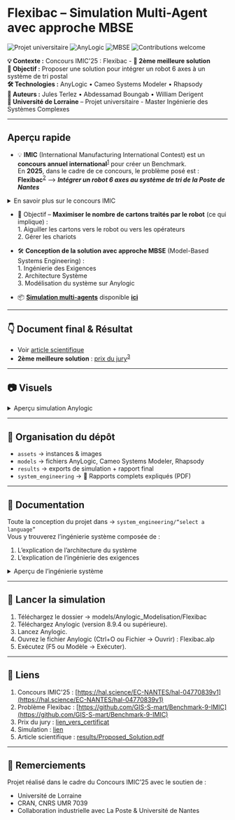 # Flexibac – Simulation Multi-Agent avec approche MBSE

![Projet universitaire](https://img.shields.io/badge/Université%20de%20Lorraine-Project-lightgrey?logo=googlescholar)
![AnyLogic](https://img.shields.io/badge/Simulation-AnyLogic-blue.svg)
![MBSE](https://img.shields.io/badge/Approach-MBSE-orange.svg)
![Contributions welcome](https://img.shields.io/badge/Contributions-welcome-brightgreen.svg)

**💡 Contexte :** Concours IMIC'25 : Flexibac - **🥈 2ème meilleure solution**       
**🎯 Objectif :** Proposer une solution pour intégrer un robot 6 axes à un système de tri postal  
**🛠 Technologies :** AnyLogic • Cameo Systems Modeler • Rhapsody   
**👥 Auteurs :** Jules Terlez • Abdessamad Boungab • William Derigent  
**🏫 Université de Lorraine** – Projet universitaire - Master Ingénierie des Systèmes Complexes  

---

## Aperçu rapide

- 💡 **IMIC** (International Manufacturing International Contest) est un **concours annuel international**<sup>[1](https://hal.science/EC-NANTES/hal-04770839v1)</sup> pour créer un Benchmark.  
  En **2025**, dans le cadre de ce concours, le problème posé est : **Flexibac**<sup>[2](https://github.com/GIS-S-mart/Benchmark-9-IMIC)</sup> --> **_Intégrer un robot 6 axes au système de tri de la Poste de Nantes_**
<details>
  <summary>En savoir plus sur le concours IMIC</summary>

  > Chaque année, un problème de production intelligente est posé à plusieurs universités participantes dans le monde.  
  > 1. Les universités participantes **proposent** chacune une **solution**.  
  > 2. Ces solutions forment ainsi un **Benchmark** pour le problème posé.  
  > 3. La **meilleure solution** est retenue comme **référence** pour ce problème.  
  > 4. Un **article scientifique** présentant cette solution est publié.
---
<p align="center">
    <img src="assets/images/Topology.png" width="600"><br>
    <em>Schéma du système de tri pour le problème Flexibac</em>
  </p>
</details>

- 🎯 Objectif – **Maximiser le nombre de cartons traités par le robot** (ce qui implique) :  
      1. Aiguiller les cartons vers le robot ou vers les opérateurs  
      2. Gérer les chariots
    
- 🛠 **Conception de la solution avec approche MBSE** (Model-Based Systems Engineering) :  
      1. Ingénierie des Exigences  
      2. Architecture Système  
      3. Modélisation du système sur Anylogic
    
- 📦 <ins>**Simulation multi-agents**</ins> disponible **[ici](lien)**

---

## 👇 Document final & Résultat
- Voir [article scientifique](results/Proposed_Solution.pdf)
- **2ème meilleure solution** : <ins>prix du jury</ins><sup>[3](assets/images/Jury_Prize_Flexibac.pdf)</sup>

---

## 📷 Visuels 

<details>
  <summary>Aperçu simulation Anylogic</summary>
<p align="center">
    <img src="assets/images/Anylogic_screenshot.png" width="800"><br>
    <em>Aperçu simulation Anylogic</em>
  </p>
</details>

---

## 📂 Organisation du dépôt

- `assets` → instances & images  
- `models` → fichiers AnyLogic, Cameo Systems Modeler, Rhapsody
- `results` → exports de simulation + rapport final
- `system_engineering` → 📄 Rapports complets expliqués (PDF)

---
## 📒 Documentation

Toute la conception du projet dans -> `system_engineering/“select a language”`  
Vous y trouverez l’ingénierie système composée de :  
1. L’explication de l’architecture du système  
2. L’explication de l’ingénierie des exigences  

<details> <summary>Aperçu de l’ingénierie système</summary> <p align="center"> <img src="assets/images/SE_Requirement_Engineering_Preview.png" width="800"><br> <em>Aperçu de l’ingénierie des exigences : PFMS</em> <br> <br> <img src="assets/images/SE_Architecture_System_Preview.png" width="800"><br> <em>Aperçu de l’architecture système : Routage des cartons (robot/humains)</em> </p> </details>

---

## 🚀 Lancer la simulation

1. Téléchargez le dossier -> models/Anylogic_Modelisation/Flexibac
2. Téléchargez Anylogic (version 8.9.4 ou supérieure).
3. Lancez Anylogic.
4. Ouvrez le fichier Anylogic (Ctrl+O ou Fichier -> Ouvrir) : Flexibac.alp
5. Exécutez (F5 ou Modèle -> Exécuter).

---

## 🔗 Liens
1. Concours IMIC'25 : [https://hal.science/EC-NANTES/hal-04770839v1](https://hal.science/EC-NANTES/hal-04770839v1)  
2. Problème Flexibac : [https://github.com/GIS-S-mart/Benchmark-9-IMIC](https://github.com/GIS-S-mart/Benchmark-9-IMIC)
3. Prix du jury : [lien_vers_certificat](assets/images/Jury_Prize_Flexibac.pdf)
4. Simulation : [lien](lien)
5. Article scientifique : [results/Proposed_Solution.pdf](results/Proposed_Solution.pdf)

---

## 🙌 Remerciements

Projet réalisé dans le cadre du Concours IMIC’25 avec le soutien de :
- Université de Lorraine
- CRAN, CNRS UMR 7039
- Collaboration industrielle avec La Poste & Université de Nantes
